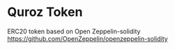 # Quroz Token
ERC20 token based on Open Zeppelin-solidity
https://github.com/OpenZeppelin/openzeppelin-solidity
